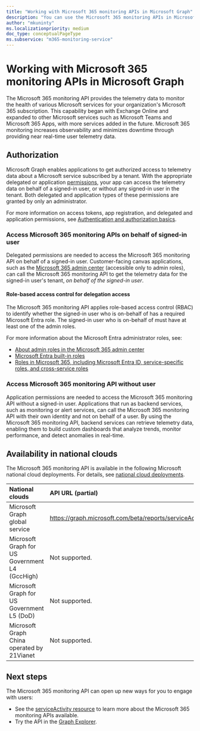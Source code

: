 ```yaml
---
title: "Working with Microsoft 365 monitoring APIs in Microsoft Graph"
description: "You can use the Microsoft 365 monitoring APIs in Microsoft Graph to monitor the health of various Microsoft services for your organization"
author: "mkuninty"
ms.localizationpriority: medium
doc_type: conceptualPageType
ms.subservice: "m365-monitoring-service"
---
```


# Working with Microsoft 365 monitoring APIs in Microsoft Graph
The Microsoft 365 monitoring API provides the telemetry data to monitor the health of various Microsoft services for your organization's Microsoft 365 subscription. This capability began with Exchange Online and expanded to other Microsoft services such as Microsoft Teams and Microsoft 365 Apps, with more services added in the future. Microsoft 365 monitoring increases observability and minimizes downtime through providing near real-time user telemetry data.

## Authorization
Microsoft Graph enables applications to get authorized access to telemetry data about a Microsoft service subscribed by a tenant.
With the appropriate delegated or application [permissions](/graph/permissions-reference#serviceactivity-exchangereadall), your app can access the telemetry data on behalf of a signed-in user, or without any signed-in user in the tenant. Both delegated and application types of these permissions are granted by only an administrator.

For more information on access tokens, app registration, and delegated and application permissions, see [Authentication and authorization basics](/graph/auth/auth-concepts).

### Access Microsoft 365 monitoring APIs on behalf of signed-in user

Delegated permissions are needed to access the Microsoft 365 monitoring API on behalf of a signed-in user. Customer-facing canvas applications, such as the [Microsoft 365 admin center](https://admin.microsoft.com/Adminportal/Home?source=applauncher#/homepage) (accessible only to admin roles), can call the Microsoft 365 monitoring API to get the telemetry data for the signed-in user's tenant, _on behalf of the signed-in user_.

#### Role-based access control for delegation access

The Microsoft 365 monitoring API applies role-based access control (RBAC) to identify whether the signed-in user who is on-behalf of has a required Microsoft Entra role. The signed-in user who is on-behalf of must have at least one of the admin roles.

For more information about the Microsoft Entra administrator roles, see:
* [About admin roles in the Microsoft 365 admin center](/microsoft-365/admin/add-users/about-admin-roles)
* [Microsoft Entra built-in roles](/entra/identity/role-based-access-control/permissions-reference)
* [Roles in Microsoft 365, including Microsoft Entra ID, service-specific roles, and cross-service roles](/azure/active-directory/roles/concept-understand-roles#how-azure-ad-roles-are-different-from-other-microsoft-365-roles)

### Access Microsoft 365 monitoring API without user

Application permissions are needed to access the Microsoft 365 monitoring API without a signed-in user. Applications that run as backend services, such as monitoring or alert services, can call the Microsoft 365 monitoring API with their own identity and not on behalf of a user. By using the Microsoft 365 monitoring API, backend services can retrieve telemetry data, enabling them to build custom dashboards that analyze trends, monitor performance, and detect anomalies in real-time.

## Availability in national clouds
The Microsoft 365 monitoring API is available in the following Microsoft national cloud deployments. For details, see [national cloud deployments](/graph/deployments).

|National clouds|API URL (partial)|
|:--------------|:-----------------|
|Microsoft Graph global service| https://graph.microsoft.com/beta/reports/serviceActivity/|
|Microsoft Graph for US Government L4 (GccHigh)| Not supported.|
|Microsoft Graph for US Government L5 (DoD)| Not supported.|
|Microsoft Graph China operated by 21Vianet| Not supported.|


## Next steps

The Microsoft 365 monitoring API can open up new ways for you to engage with users:

- See the [serviceActivity resource](../resources/serviceactivity.md) to learn more about the Microsoft 365 monitoring APIs available.
- Try the API in the [Graph Explorer](https://developer.microsoft.com/graph/graph-explorer).
